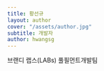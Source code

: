```yaml
---
title: 황선규
layout: author
cover: "/assets/author.jpg"
subtitle: 개발자
author: hwangsg
---
```


브랜디 랩스(LABs) 풀필먼트개발팀
